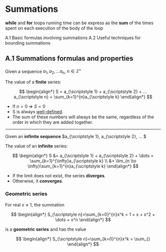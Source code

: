 # Summations

**while** and **for** loops running time can be express as the **sum** of the times spent on each execution of the body of the loop

A.1 Basic formulas involving summations
A.2 Useful techniques for bounding summations

## A.1 Summations formulas and properties
Given a sequence $a_{\scriptstyle 1}, a_{\scriptstyle 2}, ... a_{\scriptstyle n}$, $n \in \mathbb{Z}^{+}$

The value of a **finite** series:

$$
\begin{align*}
S = a_{\scriptstyle 1} + a_{\scriptstyle 2} + ... a_{\scriptstyle n} = \sum_{k=1}^{n}a_{\scriptstyle k}
\end{align*}
$$

- If $n = 0$ => $S = 0$
- S is always [well-defined](https://en.wikipedia.org/wiki/Well-defined_expression).
- The sum of these numbers will always be the same, regardless of the order in which they are added together.

<hr>

Given an **infinite sequence** $a_{\scriptstyle 1}, a_{\scriptstyle 2}, ... $

The value of an **infinite** series:

$$
\begin{align*}
S &= a_{\scriptstyle 1} + a_{\scriptstyle 2} + \dots = \sum_{k=1}^{\infty}a_{\scriptstyle k} \\
&= \lim_{n \to \infty}\sum_{k=1}^{n}a_{\scriptstyle k}
\end{align*}
$$

- If the limit does not exist, the series **diverges**.
- Otherwise, it **converges**.

### Geometric series
For real $x \neq 1$, the summation

$$
\begin{align*}
S_{\scriptstyle n}=\sum_{k=0}^{n}x^k = 1 + x + x^2 + \dots + x^n
\end{align*}
$$

is a **geometric series** and has the value

$$
\begin{align*}
S_{\scriptstyle n}=\sum_{k=0}^{n}x^k = \sum_{}
\end{align*}
$$